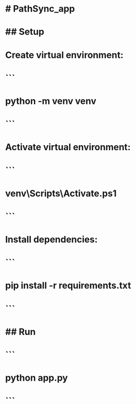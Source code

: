 # \# PathSync\_app

# 

# \## Setup

# 

# Create virtual environment:

# ```

# python -m venv venv

# ```

# 

# Activate virtual environment:

# ```

# venv\\Scripts\\Activate.ps1

# ```

# 

# Install dependencies:

# ```

# pip install -r requirements.txt

# ```

# 

# \## Run

# 

# ```

# python app.py

# ```

